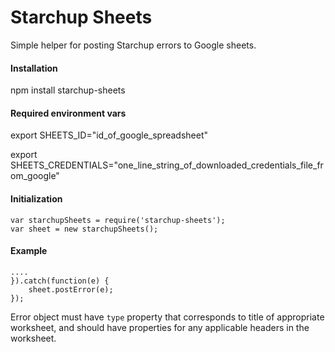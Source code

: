 # Starchup Sheets
Simple helper for posting Starchup errors to Google sheets.


#### Installation

npm install starchup-sheets

#### Required environment vars
export SHEETS\_ID="id\_of\_google\_spreadsheet"

export SHEETS\_CREDENTIALS="one\_line\_string\_of\_downloaded\_credentials\_file\_from\_google"


#### Initialization

```
var starchupSheets = require('starchup-sheets');
var sheet = new starchupSheets();
```


#### Example
```
....
}).catch(function(e) {
	sheet.postError(e);
});
```

Error object must have `type` property that corresponds to title of appropriate worksheet,
and should have properties for any applicable headers in the worksheet.
